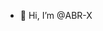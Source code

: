- 👋 Hi, I’m @ABR-X
<!---
ABR-X/ABR-X is a ✨ special ✨ repository because its `README.md` (this file) appears on your GitHub profile.
You can click the Preview link to take a look at your changes.
--->
